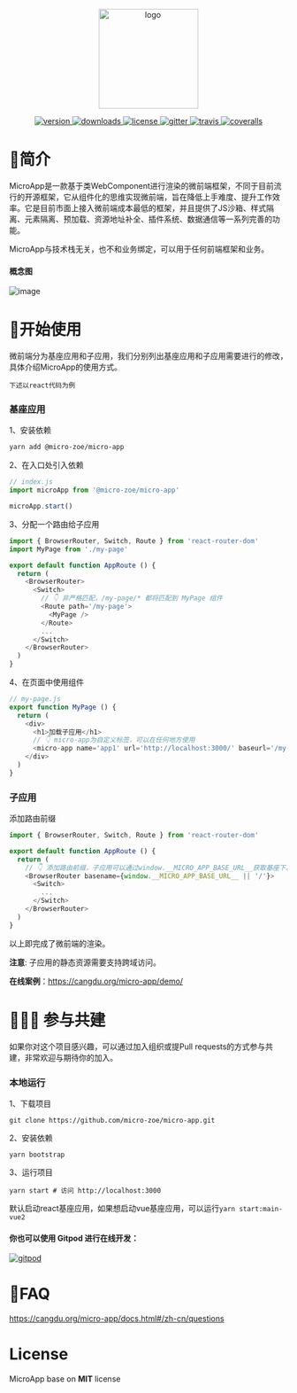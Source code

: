 <p align="center">
  <a href="https://cangdu.org/micro-app/">
    <img src="https://cangdu.org/micro-app/_media/logo.png" alt="logo" width="180"/>
  </a>
</p>

<p align="center">
  <a href="https://www.npmjs.com/package/@micro-zoe/micro-app">
    <img src="https://img.shields.io/npm/v/@micro-zoe/micro-app.svg" alt="version"/>
  </a>
  <a href="https://www.npmjs.com/package/@micro-zoe/micro-app">
    <img src="https://img.shields.io/npm/dt/@micro-zoe/micro-app.svg" alt="downloads"/>
  </a>
  <a href="https://github.com/micro-zoe/micro-app/blob/master/LICENSE">
    <img src="https://img.shields.io/npm/l/@micro-zoe/micro-app.svg" alt="license"/>
  </a>
  <a href="https://gitter.im/zoe-community/zoe-room">
    <img src="https://badges.gitter.im/Join%20Chat.svg" alt="gitter">
  </a>
  <a href="https://travis-ci.com/github/bailicangdu/micro-app">
    <img src="https://travis-ci.com/bailicangdu/micro-app.svg?branch=master" alt="travis"/>
  </a>
  <a href="https://coveralls.io/github/bailicangdu/micro-app?branch=master">
    <img src="https://coveralls.io/repos/github/bailicangdu/micro-app/badge.svg?branch=master" alt="coveralls"/>
  </a>
</p>

# 📖简介
MicroApp是一款基于类WebComponent进行渲染的微前端框架，不同于目前流行的开源框架，它从组件化的思维实现微前端，旨在降低上手难度、提升工作效率。它是目前市面上接入微前端成本最低的框架，并且提供了JS沙箱、样式隔离、元素隔离、预加载、资源地址补全、插件系统、数据通信等一系列完善的功能。

MicroApp与技术栈无关，也不和业务绑定，可以用于任何前端框架和业务。

#### 概念图
![image](https://img10.360buyimg.com/imagetools/jfs/t1/168885/23/20790/54203/6084d445E0c9ec00e/d879637b4bb34253.png ':size=750')

# 🔧开始使用
微前端分为基座应用和子应用，我们分别列出基座应用和子应用需要进行的修改，具体介绍MicroApp的使用方式。

`下述以react代码为例`

### 基座应用
1、安装依赖
```bash
yarn add @micro-zoe/micro-app
```

2、在入口处引入依赖
```js
// index.js
import microApp from '@micro-zoe/micro-app'

microApp.start()
```

3、分配一个路由给子应用
```js
import { BrowserRouter, Switch, Route } from 'react-router-dom'
import MyPage from './my-page'

export default function AppRoute () {
  return (
    <BrowserRouter>
      <Switch>
        // 👇 非严格匹配，/my-page/* 都将匹配到 MyPage 组件
        <Route path='/my-page'>
          <MyPage />
        </Route>
        ...
      </Switch>
    </BrowserRouter>
  )
}
```

4、在页面中使用组件
```js
// my-page.js
export function MyPage () {
  return (
    <div>
      <h1>加载子应用</h1>
      // 👇 micro-app为自定义标签，可以在任何地方使用
      <micro-app name='app1' url='http://localhost:3000/' baseurl='/my-page'></micro-app>
    </div>
  )
}
```

### 子应用
添加路由前缀

```js
import { BrowserRouter, Switch, Route } from 'react-router-dom'

export default function AppRoute () {
  return (
    // 👇 添加路由前缀，子应用可以通过window.__MICRO_APP_BASE_URL__获取基座下发的baseurl
    <BrowserRouter basename={window.__MICRO_APP_BASE_URL__ || '/'}>
      <Switch>
        ...
      </Switch>
    </BrowserRouter>
  )
}
```
以上即完成了微前端的渲染。

**注意**: 子应用的静态资源需要支持跨域访问。

**在线案例**：https://cangdu.org/micro-app/demo/

# 🧑‍🤝‍🧑 参与共建
如果你对这个项目感兴趣，可以通过加入组织或提Pull requests的方式参与共建，非常欢迎与期待你的加入。

### 本地运行
1、下载项目
```
git clone https://github.com/micro-zoe/micro-app.git
```

2、安装依赖
```
yarn bootstrap
```

3、运行项目
```
yarn start # 访问 http://localhost:3000
```

默认启动react基座应用，如果想启动vue基座应用，可以运行`yarn start:main-vue2`

#### 你也可以使用 Gitpod 进行在线开发：
<a href="https://gitpod.io/#https://github.com/micro-zoe/micro-app">
  <img src="https://cangdu.org/img/open-in-gitpod.svg" alt="gitpod"/>
</a>


# 🤔FAQ
https://cangdu.org/micro-app/docs.html#/zh-cn/questions

# License
MicroApp base on **MIT** license
